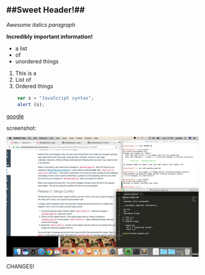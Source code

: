##Sweet Header!##
 --
 *Awesome italics paragraph*

 __Incredibly important information!__

* a list
* of
* unordered things

1. This is a 
2. List of
3. Ordered things

``` JavaScript 
	var s = "JavaScript syntax";
	alert (s);
```

[google](https://google.com)

screenshot: 

![Alternate](Screen_shot.jpg)

CHANGES!






